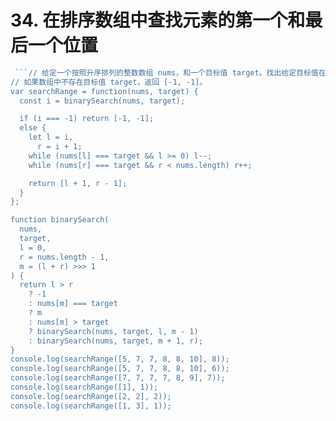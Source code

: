 # 34. 在排序数组中查找元素的第一个和最后一个位置

```js
 ```// 给定一个按照升序排列的整数数组 nums，和一个目标值 target。找出给定目标值在数组中的开始位置和结束位置。
// 如果数组中不存在目标值 target，返回 [-1, -1]。
var searchRange = function(nums, target) {
  const i = binarySearch(nums, target);

  if (i === -1) return [-1, -1];
  else {
    let l = i,
      r = i + 1;
    while (nums[l] === target && l >= 0) l--;
    while (nums[r] === target && r < nums.length) r++;

    return [l + 1, r - 1];
  }
};

function binarySearch(
  nums,
  target,
  l = 0,
  r = nums.length - 1,
  m = (l + r) >>> 1
) {
  return l > r
    ? -1
    : nums[m] === target
    ? m
    : nums[m] > target
    ? binarySearch(nums, target, l, m - 1)
    : binarySearch(nums, target, m + 1, r);
}
console.log(searchRange([5, 7, 7, 8, 8, 10], 8));
console.log(searchRange([5, 7, 7, 8, 8, 10], 6));
console.log(searchRange([7, 7, 7, 7, 8, 9], 7));
console.log(searchRange([1], 1));
console.log(searchRange([2, 2], 2));
console.log(searchRange([1, 3], 1));
